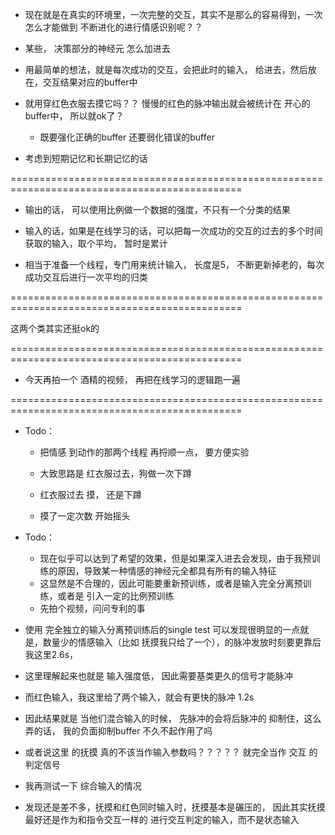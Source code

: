 + 现在就是在真实的环境里，一次完整的交互，其实不是那么的容易得到，一次怎么才能做到 不断进化的进行情感识别呢？？
+ 某些， 决策部分的神经元 怎么加进去
+ 用最简单的想法，就是每次成功的交互，会把此时的输入， 给进去，然后放在，交互结果对应的buffer中
+ 就用穿红色衣服去摸它吗？？ 慢慢的红色的脉冲输出就会被统计在 开心的buffer中， 所以就ok了？
  + 既要强化正确的buffer 还要弱化错误的buffer

+ 考虑到短期记忆和长期记忆的话



==============================================================================================

+ 输出的话， 可以使用比例做一个数据的强度，不只有一个分类的结果

+ 输入的话，如果是在线学习的话，可以把每一次成功的交互的过去的多个时间获取的输入，取个平均， 暂时是累计

+ 相当于准备一个线程，专门用来统计输入， 长度是5， 不断更新掉老的，每次成功交互后进行一次平均的归类

==============================================================================================

这两个类其实还挺ok的

==============================================================================================

+ 今天再拍一个 酒精的视频， 再把在线学习的逻辑跑一遍

==============================================================================================
+ Todo：
  + 把情感 到动作的那两个线程 再捋顺一点， 要方便实验

  + 大致思路是 红衣服过去，狗做一次下蹲
  + 红衣服过去 摸， 还是下蹲
  + 摸了一定次数 开始摇头

+ Todo：
  + 现在似乎可以达到了希望的效果，但是如果深入进去会发现，由于我预训练的原因，导致某一种情感的神经元全都具有所有的输入特征
  + 这显然是不合理的，因此可能要重新预训练，或者是输入完全分离预训练，或者是 引入一定的比例预训练
  + 先拍个视频，问问专利的事

+ 使用 完全独立的输入分离预训练后的single test 可以发现很明显的一点就是，数量少的情感输入（比如 抚摸我只给了一个），的脉冲发放时刻要更靠后我这里2.6s，
+ 这里理解起来也就是 输入强度低， 因此需要基类更久的信号才能脉冲
+ 而红色输入，我这里给了两个输入，就会有更快的脉冲 1.2s
+ 因此结果就是 当他们混合输入的时候， 先脉冲的会将后脉冲的 抑制住，这么弄的话， 我的负面抑制buffer 不久不起作用了吗
+ 或者说这里 的抚摸 真的不该当作输入参数吗？？？？？ 就完全当作 交互 的判定信号
+ 我再测试一下 综合输入的情况
+ 发现还是差不多，抚摸和红色同时输入时，抚摸基本是碾压的， 因此其实抚摸最好还是作为和指令交互一样的 进行交互判定的输入，而不是状态输入